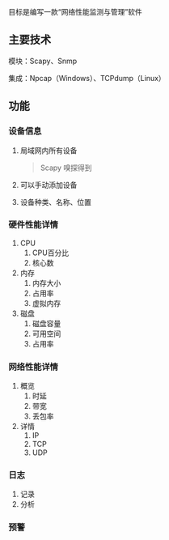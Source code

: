 目标是编写一款“网络性能监测与管理”软件


## 主要技术

模块：Scapy、Snmp

集成：Npcap（Windows）、TCPdump（Linux）

## 功能

### 设备信息

1. 局域网内所有设备

    > Scapy 嗅探得到

2. 可以手动添加设备

3. 设备种类、名称、位置

### 硬件性能详情

1. CPU
    1. CPU百分比
    2. 核心数
2. 内存
    1. 内存大小
    2. 占用率
    3. 虚拟内存
3. 磁盘
    1. 磁盘容量
    2. 可用空间
    3. 占用率

### 网络性能详情

1. 概览
    1. 时延
    2. 带宽
    3. 丢包率
2. 详情
    1. IP
    2. TCP
    3. UDP

### 日志

1. 记录
2. 分析

### 预警







